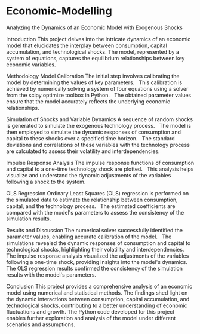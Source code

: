 # Economic-Modelling
Analyzing the Dynamics of an Economic Model with Exogenous Shocks

Introduction
This project delves into the intricate dynamics of an economic model that elucidates the interplay between consumption, capital accumulation, and technological shocks. The model, represented by a system of equations, captures the equilibrium relationships between key economic variables.    


Methodology
Model Calibration
The initial step involves calibrating the model by determining the values of key parameters.    
This calibration is achieved by numerically solving a system of four equations using a solver from the scipy.optimize toolbox in Python.    
The obtained parameter values ensure that the model accurately reflects the underlying economic relationships.    

Simulation of Shocks and Variable Dynamics
A sequence of random shocks is generated to simulate the exogenous technology process.    
The model is then employed to simulate the dynamic responses of consumption and capital to these shocks over a specified time horizon.    
The standard deviations and correlations of these variables with the technology process are calculated to assess their volatility and interdependencies.    

Impulse Response Analysis
The impulse response functions of consumption and capital to a one-time technology shock are plotted.    
This analysis helps visualize and understand the dynamic adjustments of the variables following a shock to the system.    

OLS Regression
Ordinary Least Squares (OLS) regression is performed on the simulated data to estimate the relationship between consumption, capital, and the technology process.    
The estimated coefficients are compared with the model's parameters to assess the consistency of the simulation results.    


Results and Discussion
The numerical solver successfully identified the parameter values, enabling accurate calibration of the model.    
The simulations revealed the dynamic responses of consumption and capital to technological shocks, highlighting their volatility and interdependencies.    
The impulse response analysis visualized the adjustments of the variables following a one-time shock, providing insights into the model's dynamics.    
The OLS regression results confirmed the consistency of the simulation results with the model's parameters.    


Conclusion
This project provides a comprehensive analysis of an economic model using numerical and statistical methods. The findings shed light on the dynamic interactions between consumption, capital accumulation, and technological shocks, contributing to a better understanding of economic fluctuations and growth. The Python code developed for this project enables further exploration and analysis of the model under different scenarios and assumptions.

